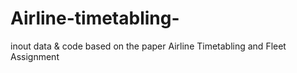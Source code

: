 # Airline-timetabling-
inout data &amp; code based on the paper  Airline Timetabling and Fleet Assignment 
